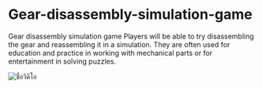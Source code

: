 # Gear-disassembly-simulation-game
Gear disassembly simulation game Players will be able to try disassembling the gear and reassembling it in a simulation. They are often used for education and practice in working with mechanical parts or for entertainment in solving puzzles.

![ชื่อวิดิโอ](https://drive.google.com/uc?id=1JfY9h4EVYJY5vNQVmqai0i3yNdeUltmn)
